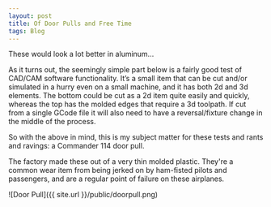 ```yaml
---
layout: post
title: Of Door Pulls and Free Time
tags: Blog
---
```


<p class="message">
These would look a lot better in aluminum...
</p>

As it turns out, the seemingly simple part below is a fairly good test of CAD/CAM software functionality. It’s a small item that can be cut and/or simulated in a hurry even on a small machine, and it has both 2d and 3d elements. The bottom could be cut as a 2d item quite easily and quickly, whereas the top has the molded edges that require a 3d toolpath. If cut from a single GCode file it will also need to have a reversal/fixture change in the middle of the process.

So with the above in mind, this is my subject matter for these tests and rants and ravings: a Commander 114 door pull.

The factory made these out of a very thin molded plastic. They're a common wear item from being jerked on by ham-fisted pilots and passengers, and are a regular point of failure on these airplanes.

![Door Pull]({{ site.url }}/public/doorpull.png)
